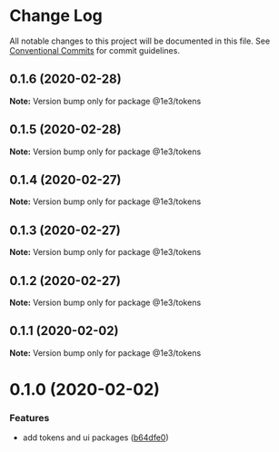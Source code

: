# Change Log

All notable changes to this project will be documented in this file.
See [Conventional Commits](https://conventionalcommits.org) for commit guidelines.

## 0.1.6 (2020-02-28)

**Note:** Version bump only for package @1e3/tokens





## 0.1.5 (2020-02-28)

**Note:** Version bump only for package @1e3/tokens





## 0.1.4 (2020-02-27)

**Note:** Version bump only for package @1e3/tokens





## 0.1.3 (2020-02-27)

**Note:** Version bump only for package @1e3/tokens





## 0.1.2 (2020-02-27)

**Note:** Version bump only for package @1e3/tokens





## 0.1.1 (2020-02-02)

**Note:** Version bump only for package @1e3/tokens





# 0.1.0 (2020-02-02)


### Features

* add tokens and ui packages ([b64dfe0](https://github.com/1e3/design-system/commit/b64dfe046999ba6f6c65ca7160c5de4536f70e09))
